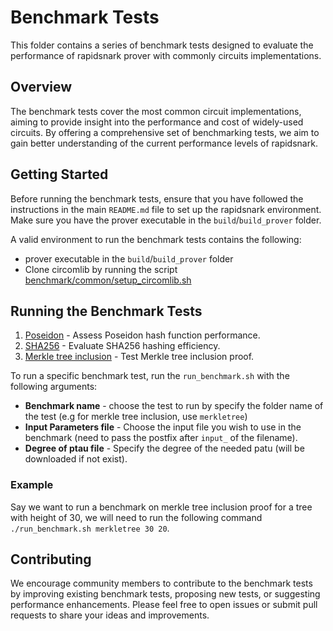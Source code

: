 
# Benchmark Tests

This folder contains a series of benchmark tests designed to evaluate the performance of rapidsnark prover with commonly circuits implementations.

## Overview

The benchmark tests cover the most common circuit implementations, aiming to provide insight into the performance and cost of widely-used circuits. By offering a comprehensive set of benchmarking tests, we aim to gain better understanding of the current performance levels of rapidsnark.

## Getting Started

Before running the benchmark tests, ensure that you have followed the instructions in the main `README.md` file to set up the rapidsnark environment. Make sure you have the prover executable in the `build`/`build_prover` folder.

A valid environment to run the benchmark tests contains the following:
 - prover executable in the `build`/`build_prover` folder
 - Clone circomlib by running the script [benchmark/common/setup_circomlib.sh](./common/setup_circomlib.sh)


## Running the Benchmark Tests

1. [Poseidon](./poseidon) - Assess Poseidon hash function performance.
2. [SHA256](./sha256) - Evaluate SHA256 hashing efficiency.
3. [Merkle tree inclusion](./merkletree) - Test Merkle tree inclusion proof.

To run a specific benchmark test, run the `run_benchmark.sh` with the following arguments:
- <strong>Benchmark name</strong> - choose the test to run by specify the folder name of the test (e.g for merkle tree inclusion, use `merkletree`)
 - <strong>Input Parameters file</strong> - Choose the input file you wish to use in the benchmark (need to pass the postfix after `input_` of the filename).
 - <strong>Degree of ptau file</strong> - Specify the degree of the needed patu (will be downloaded if not exist).

### Example
Say we want to run a benchmark on merkle tree inclusion proof for a tree with height of 30, we will need to run the following command `./run_benchmark.sh merkletree 30 20`.

## Contributing

We encourage community members to contribute to the benchmark tests by improving existing benchmark tests, proposing new tests, or suggesting performance enhancements. Please feel free to open issues or submit pull requests to share your ideas and improvements.
